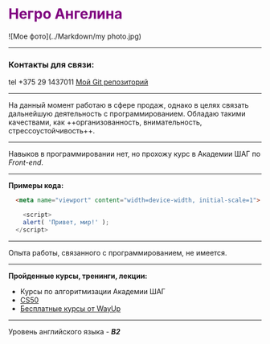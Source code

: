 # <span style="color:purple"> Негро Ангелина</span> 
![Мое фото](../Markdown/my photo.jpg)
* * *
### Контакты для связи:
tel +375 29 1437011
[Мой Git репозиторий](https://github.com/angel131998/step)
- - -
На данный момент работаю в сфере продаж, однако в целях связать дальнейшую деятельность с программированием. Обладаю такими качествами, как ++организованность, внимательность, стрессоустойчивость++.
- - -
Навыков в программировании нет, но прохожу курс в Академии ШАГ по *Front-end*.
- - -
**Примеры кода:**
```HTML
  <meta name="viewport" content="width=device-width, initial-scale=1">
```
```JavaScript
    <script>
    alert( 'Привет, мир!' );
  </script>
```
- - -
Опыта работы, связанного с программированием, не имеется.
- - -
**Пройденные курсы, тренинги, лекции:**
- Курсы по алгоритмизации Академии ШАГ
- [CS50](https://www.youtube.com/@cs50)
- [Бесплатные курсы от WayUp](https://wayup.in/ru/library/course10)
- - -
Уровень английского языка - ***B2***